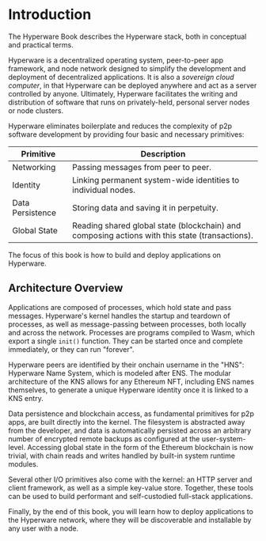 # Introduction

The Hyperware Book describes the Hyperware stack, both in conceptual and practical terms.

Hyperware is a decentralized operating system, peer-to-peer app framework, and node network designed to simplify the development and deployment of decentralized applications.
It is also a _sovereign cloud computer_, in that Hyperware can be deployed anywhere and act as a server controlled by anyone.
Ultimately, Hyperware facilitates the writing and distribution of software that runs on privately-held, personal server nodes or node clusters.

Hyperware eliminates boilerplate and reduces the complexity of p2p software development by providing four basic and necessary primitives:

| Primitive        | Description                                                                                    |
| ---------------- | ---------------------------------------------------------------------------------------------- |
| Networking       | Passing messages from peer to peer.                                                            |
| Identity         | Linking permanent system-wide identities to individual nodes.                                  |
| Data Persistence | Storing data and saving it in perpetuity.                                                      |
| Global State     | Reading shared global state (blockchain) and composing actions with this state (transactions). |

The focus of this book is how to build and deploy applications on Hyperware.

## Architecture Overview

Applications are composed of processes, which hold state and pass messages.
Hyperware's kernel handles the startup and teardown of processes, as well as message-passing between processes, both locally and across the network.
Processes are programs compiled to Wasm, which export a single `init()` function.
They can be started once and complete immediately, or they can run "forever".

Hyperware peers are identified by their onchain username in the "HNS": Hyperware Name System, which is modeled after ENS.
The modular architecture of the KNS allows for any Ethereum NFT, including ENS names themselves, to generate a unique Hyperware identity once it is linked to a KNS entry.

Data persistence and blockchain access, as fundamental primitives for p2p apps, are built directly into the kernel.
The filesystem is abstracted away from the developer, and data is automatically persisted across an arbitrary number of encrypted remote backups as configured at the user-system-level.
Accessing global state in the form of the Ethereum blockchain is now trivial, with chain reads and writes handled by built-in system runtime modules.

Several other I/O primitives also come with the kernel: an HTTP server and client framework, as well as a simple key-value store.
Together, these tools can be used to build performant and self-custodied full-stack applications.

Finally, by the end of this book, you will learn how to deploy applications to the Hyperware network, where they will be discoverable and installable by any user with a node.
